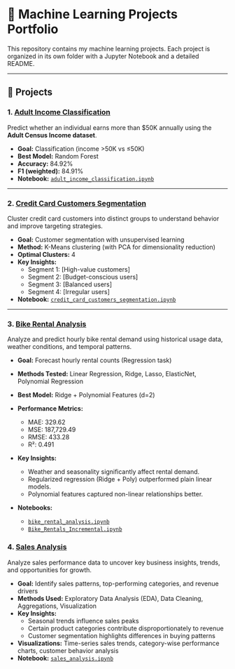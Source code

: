 # 📂 Machine Learning Projects Portfolio

This repository contains my machine learning projects. Each project is organized in its own folder with a Jupyter Notebook and a detailed README.

---
## 🔹 Projects

### 1. [Adult Income Classification](./AdultIncome/README.md)
Predict whether an individual earns more than $50K annually using the **Adult Census Income dataset**.  
- **Goal:** Classification (income >50K vs ≤50K)  
- **Best Model:** Random Forest  
- **Accuracy:** 84.92%  
- **F1 (weighted):** 84.91%  
- **Notebook:** [`adult_income_classification.ipynb`](./AdultIncome/adult_income_classification.ipynb)  
---
### 2. [Credit Card Customers Segmentation](./CreditCardSegmentation/README.md)
Cluster credit card customers into distinct groups to understand behavior and improve targeting strategies.  
- **Goal:** Customer segmentation with unsupervised learning  
- **Method:** K-Means clustering (with PCA for dimensionality reduction)  
- **Optimal Clusters:** 4
- **Key Insights:**  
  - Segment 1: [High-value customers]  
  - Segment 2: [Budget-conscious users]  
  - Segment 3: [Balanced users]  
  - Segment 4: [Irregular users]  
- **Notebook:** [`credit_card_customers_segmentation.ipynb`](./CreditCardSegmentation/credit_card_customers_segmentation.ipynb)
  
---

### 3. [Bike Rental Analysis](BikeRental/Bike_rental_analysis.ipynb)

Analyze and predict hourly bike rental demand using historical usage data, weather conditions, and temporal patterns.  
- **Goal:** Forecast hourly rental counts (Regression task)  
- **Methods Tested:** Linear Regression, Ridge, Lasso, ElasticNet, Polynomial Regression  
- **Best Model:** Ridge + Polynomial Features (d=2)  
- **Performance Metrics:**  
  - MAE: 329.62  
  - MSE: 187,729.49  
  - RMSE: 433.28  
  - R²: 0.491  

- **Key Insights:**  
  - Weather and seasonality significantly affect rental demand.  
  - Regularized regression (Ridge + Poly) outperformed plain linear models.  
  - Polynomial features captured non-linear relationships better.  

- **Notebooks:**  
  - [`bike_rental_analysis.ipynb`](BikeRental/Bike_rental_analysis.ipynb)  
  - [`Bike_Rentals_Incremental.ipynb`](BikeRental/Bike_Rentals_Incremental.ipynb)
### 4. [Sales Analysis](sales_analysis.ipynb)  
Analyze sales performance data to uncover key business insights, trends, and opportunities for growth.  

- **Goal:** Identify sales patterns, top-performing categories, and revenue drivers  
- **Methods Used:** Exploratory Data Analysis (EDA), Data Cleaning, Aggregations, Visualization  
- **Key Insights:**  
  - Seasonal trends influence sales peaks  
  - Certain product categories contribute disproportionately to revenue  
  - Customer segmentation highlights differences in buying patterns  
- **Visualizations:** Time-series sales trends, category-wise performance charts, customer behavior analysis  
- **Notebook:** [`sales_analysis.ipynb`](sales_analysis.ipynb)  

